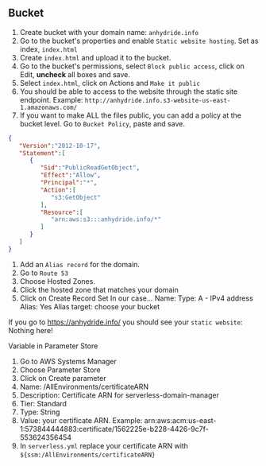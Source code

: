 ## Bucket

1. Create bucket with your domain name: `anhydride.info`
1. Go to the bucket's properties and enable `Static website hosting`. Set as index, `index.html`
1. Create `index.html` and upload it to the bucket.
1. Go to the bucket's permissions, select `Block public access`, click on Edit, **uncheck** all boxes and save.
1. Select `index.html`, click on Actions and `Make it public`
1. You should be able to access to the website through the static site endpoint. Example: `http://anhydride.info.s3-website-us-east-1.amazonaws.com/`
1. If you want to make ALL the files public, you can add a policy at the bucket level. Go to `Bucket Policy`, paste and save.
```json
{
   "Version":"2012-10-17",
   "Statement":[
      {
         "Sid":"PublicReadGetObject",
         "Effect":"Allow",
         "Principal":"*",
         "Action":[
            "s3:GetObject"
         ],
         "Resource":[
            "arn:aws:s3:::anhydride.info/*"
         ]
      }
   ]
}
```
1. Add an `Alias record` for the domain.
  1. Go to `Route 53`
  1. Choose Hosted Zones.
  1. Click the hosted zone that matches your domain
  1. Click on Create Record Set
  In our case...
  Name:
  Type: A - IPv4 address
  Alias: Yes
  Alias target: choose your bucket

If you go to https://anhydride.info/ you should see your `static website`: Nothing here!

Variable in Parameter Store
1. Go to AWS Systems Manager 
1. Choose Parameter Store
1. Click on Create parameter
  1. Name: /AllEnvironments/certificateARN
  1. Description: Certificate ARN for serverless-domain-manager
  1. Tier: Standard
  1. Type: String
  1. Value: your certificate ARN. Example: arn:aws:acm:us-east-1:573844444883:certificate/1562225e-b228-4426-9c7f-553624356454
1. In `serverless.yml` replace your certificate ARN with `${ssm:/AllEnvironments/certificateARN}`